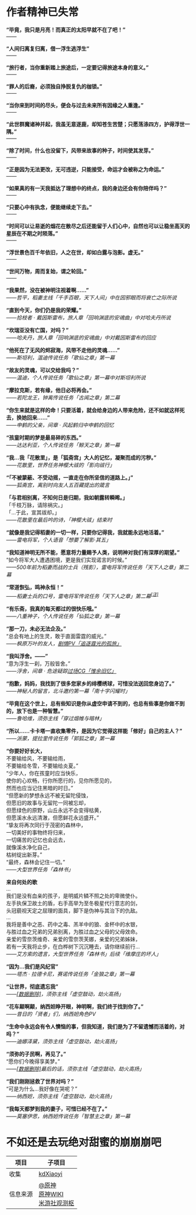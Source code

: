 # 作者精神已失常
**“毕竟，我只是月亮！而真正的太阳早就不在了吧！”**<br>
*——*<br>

**“人间归离复归离，借一浮生逃浮生”**<br>
*——*<br>

**“旅行者，当你重新踏上旅途后，一定要记得旅途本身的意义。”**<br>
*——*<br>

**“罪人的后裔，必须独自挣脱复仇的枷锁。”**<br>
*——*<br>

**“当你来到时间的尽头，便会与过去未来所有因缘之人重逢。”**<br>
*——*<br>

**“此世群魔诸神并起，我虽无意逐鹿，却知苍生苦楚；只愿荡涤四方，护得浮世一隅。”**<br>
*——*<br>

**“除了时间，什么也没留下，风带来故事的种子，时间使其发芽。”**<br>
*——*<br>

**“正是因为无法更改，无可违逆，只能接受，命运才会被称之为命运。”**<br>
*——*<br>

**“如果真的有一天我抵达了理想中的终点，我的身边还会有你陪伴吗？”**<br>
*——*<br>

**“只要心中有执念，便能继续走下去。”**<br>
*——*<br>

**“时间可以让易逝的烟花在散尽之后还能留于人们心中，自然也可以让稳坐高天的星辰在不期之时陨落。”**<br>
*——*<br>

**“浮世景色百千年依旧，人之在世，却如白露与泡影。虚无。”**<br>
*——*<br>

**“世间万物，周而复始，谓之轮回。”**<br>
*——*<br>

**“我果然，没在被神明注视着啊……”**<br>
*——哲平，稻妻主线「千手百眼，天下人间」中在因邪眼而将衰亡之际所说*<br>

**“直到今天，你们仍是我的荣耀。”**<br>
*——拾枝者 · 戴因斯雷布，旅人章「回响渊底的安魂曲」中对哈夫丹所说*<br>

**“坎瑞亚没有亡国，对吗？”**<br>
*——哈夫丹，旅人章「回响渊底的安魂曲」中对戴因斯雷布的回应*<br>

**“他死在了无风的烬寂海，风带不走他的灵魂……”**<br>
*——斯坦利，温迪传说任务「歌仙之章」第一幕*<br>

**“故友的灵魂，可以交给我吗？”**<br>
*——温迪，个人传说任务「歌仙之章」第一幕中对斯坦利所说*<br>

**“摩拉克斯，若有缘，他日必将再会。”**<br>
*——若陀龙王，钟离传说任务「古闻之章」第二幕*<br>

**“你生来就是这样的命！只要活着，就会给身边的人带来危险，还不如就这样死去，换她回来……”**<br>
*——申鹤的父亲，间章 · 风起鹤归中申鹤的回忆*<br>

**“孩童时期的梦是最易碎的东西。”**<br>
*——达达利亚，个人传说任务「鲸天之章」第一幕*<br>

**“我…我「花散里」，是「狐斋宫」大人的记忆，凝聚而成的污秽。”**<br>
*——花散里，世界任务神樱大祓的「影向祓行」*<br>

**“「不被蒙蔽、不受动摇，一直走在你所坚信的道路上。」”**<br>
*——狐斋宫，离别时向友人五百藏提出的箴言*<br>

**「与君相别离，不知何日是归期，我如朝露转瞬晞。」**<br>
「千枝万脉，请除祸灾。」<br>
「…于此，宣其祓却。」<br>
*——花散里在最后吟的诗，「神樱大祓」结束时*<br>

**“就像是我记得稻妻的一切一样，只要你记得我，我就能永远地活着。”**<br>
*——雷电将军，个人语音「想要了解影·其五」*<br>

**“我知道神明无所不能，愿意将力量赐予人类，说明神对我们有深厚的期望。”**<br>
“如今将军大人遭遇困境，更是我们实现诺言的时候。”<br>
*——500年前为稻妻而战的士兵（残影），雷电将军传说任务「天下人之章」第二幕*<br>

**“常道恢弘，鸣神永恒！”**<br>
*——稻妻士兵的口号，雷电将军传说任务「天下人之章」第二幕<sup>[[注]](https://kdxiaoyi.github.io/api/alert.htm?text=可考据的提瓦特历史上最早出现时间)</sup>*<br>

**“有乐斋，我真的每天都过的很快乐哦。”**<br>
*——八重神子，个人传说任务「仙狐之章」第一幕*<br>

**“那一刀，未必无法企及。”**<br>
“总会有地上的生灵，敢于直面雷霆的威光。”<br>
*——枫原万叶的友人，[剧情PV「追逐霆光的孤旅」](https://www.bilibili.com/video/BV15K4y1M7Xn?t=28.9)*<br>

**“我叫浮舍。——”**<br>
“意为浮生一刹，万般皆舍。”<br>
*——浮舍，间章 · 危途疑踪[过场CG「惟余旧忆」](https://www.bilibili.com/video/BV1mW4y1C7eD?t=215.7)*<br>

**“抱歉，妈妈，我找到了很多您家乡的绯樱绣球，可惜没法送回您身边了。”**<br>
*——神秘人的留言，北斗邀约第一幕「南十字闪耀时」*<br>

**“毕竟在这个世上，总有些知识是你从虚空申请不到的，也总有些事是你做不到的，放下也是一种智慧。”**<br>
*——鲁哈维，须弥主线「穿过烟帷与暗林」*<br>

**“所以……卡卡塔一直收集零件，是因为它觉得这样能「修好」自己的主人？”**<br>
*——派蒙，提拉里传说任务「郭狐之章」第一幕*<br>

**“你要好好长大，**<br>
不要输给风，不要输给雨，<br>
不要输给冬雪，不要输给炎夏。”<br>
“少年人，你在孩童时应当快乐，<br>
使你的心欢畅，行你所愿行的，见你所愿见的，<br>
然而也应当记住黑暗的时日。”<br>
“但愿新的梦想永远不被无留陀侵蚀，<br>
但愿旧的故事与无留陀一同被忘却，<br>
但愿绿色的原野，山丘永远不会变得枯黄，<br>
但愿溪水永远清澈，但愿鲜花永远盛开。”<br>
“挚友将再次同行于茂密的森林中，<br>
一切美好的事物终将归来，<br>
一切痛苦的记忆也会远去，<br>
就像溪水净化自己，<br>
枯树绽出新芽。”<br>
“最终，森林会记住一切。”<br>
*——大型世界任务「森林书」*<br>

**来自何处的歌**<br>
…<br>
我们是没有血亲的孩子，是明威片鳞不照之处的卑微使仆。<br>
左手执保卫故土的盾，右手高举为至冬极星代行意志的剑，<br>
头冠藐视天定之屈理的面具，脚下是伪神与其治下的仇敌。<br>
…<br>
我将是善中之恶、药中之毒、羔羊中的狼、金杯中的水银，<br>
与胜过血之兄弟的兄弟别离，为胜过血之父母的父母效命。<br>
亲爱的雪奈茨维奇、亲爱的雪奈茨芙娜，亲爱的兄弟姊妹，<br>
若有一天我将止步，在白桦树下沉沉睡去，请你继续前行…<br>
*——艾方索的遗言，大型世界任务「森林书」后续「维摩庄的坏人」*<br>

**“因为…我们是风纪官”**<br>
*——塔杰 · 拉德卡尼，赛诺传说任务「金狼之章」第一幕*<br>

**“让世界，彻底遗忘我”**<br>
*——[[数据删除]](https://kdxiaoyi.github.io/api/alert.htm?text=大慈树王)，须弥主线「虚空鼓动，劫火高扬」*<br>

**“花车颠啊颠，纳西妲睁开眼，神明啊，我们终于找到你了。”**<br>
*——昔日的「贤者」们，纳西妲角色PV*<br>

**“生命中永远会有令人懊恼的事，但我知道，我们是为了不留遗憾而活着的，对吗？”**<br>
*——迪娜泽黛，须弥主线「虚空鼓动，劫火高扬」*<br>

**“须弥的子民啊，再见了。”**<br>
“愿你们今晚得享美梦。”<br>
*——[[数据删除]](https://kdxiaoyi.github.io//api/alert.htm?text=大慈树王)最后的话，须弥主线「虚空鼓动，劫火高扬」*<br>

**“我们刚刚拯救了世界对吗？”**<br>
“可是为什么…我好像在哭呢？”<br>
*——纳西妲，须弥主线「虚空鼓动，劫火高扬」*<br>

**“我每天都梦到我的妻子，可惜已经不在了。”**<br>
*——莫塞伊思，纳西妲传说任务「智慧主之章」第一幕*<br>

# 不如还是去玩绝对甜蜜的崩崩崩吧
| 项目 | 子项目 |
|-|-|
|收集|[kdXiaoyi](kdx233.github.io)|
|信息来源|[@原神](https://space.bilibili.com/401742377)<br>[原神WIKI](https://wiki.biligame.com/ys/)<br>[米游社观测枢](https://bbs.mihoyo.com/ys/strategy/?bbs_presentation_style=no_header)|